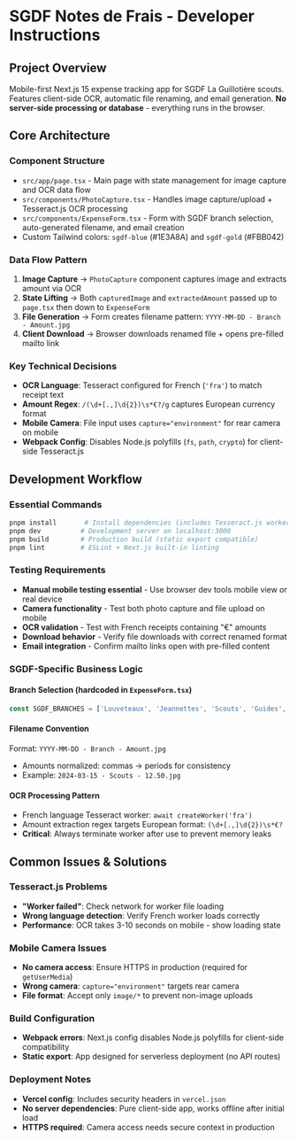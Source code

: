 # SGDF Notes de Frais - Developer Instructions

## Project Overview
Mobile-first Next.js 15 expense tracking app for SGDF La Guillotière scouts. Features client-side OCR, automatic file renaming, and email generation. **No server-side processing or database** - everything runs in the browser.

## Core Architecture

### Component Structure
- `src/app/page.tsx` - Main page with state management for image capture and OCR data flow
- `src/components/PhotoCapture.tsx` - Handles image capture/upload + Tesseract.js OCR processing
- `src/components/ExpenseForm.tsx` - Form with SGDF branch selection, auto-generated filename, and email creation
- Custom Tailwind colors: `sgdf-blue` (#1E3A8A) and `sgdf-gold` (#FBB042)

### Data Flow Pattern
1. **Image Capture** → `PhotoCapture` component captures image and extracts amount via OCR
2. **State Lifting** → Both `capturedImage` and `extractedAmount` passed up to `page.tsx` then down to `ExpenseForm`
3. **File Generation** → Form creates filename pattern: `YYYY-MM-DD - Branch - Amount.jpg`
4. **Client Download** → Browser downloads renamed file + opens pre-filled mailto link

### Key Technical Decisions
- **OCR Language**: Tesseract configured for French (`'fra'`) to match receipt text
- **Amount Regex**: `/(\d+[.,]\d{2})\s*€?/g` captures European currency format
- **Mobile Camera**: File input uses `capture="environment"` for rear camera on mobile
- **Webpack Config**: Disables Node.js polyfills (`fs`, `path`, `crypto`) for client-side Tesseract.js

## Development Workflow

### Essential Commands
```bash
pnpm install       # Install dependencies (includes Tesseract.js worker files)
pnpm dev          # Development server on localhost:3000
pnpm build        # Production build (static export compatible)
pnpm lint         # ESLint + Next.js built-in linting
```

### Testing Requirements
- **Manual mobile testing essential** - Use browser dev tools mobile view or real device
- **Camera functionality** - Test both photo capture and file upload on mobile
- **OCR validation** - Test with French receipts containing "€" amounts
- **Download behavior** - Verify file downloads with correct renamed format
- **Email integration** - Confirm mailto links open with pre-filled content

### SGDF-Specific Business Logic

#### Branch Selection (hardcoded in `ExpenseForm.tsx`)
```typescript
const SGDF_BRANCHES = ['Louveteaux', 'Jeannettes', 'Scouts', 'Guides', 'Pionniers-Caravelles']
```

#### Filename Convention
Format: `YYYY-MM-DD - Branch - Amount.jpg`
- Amounts normalized: commas → periods for consistency
- Example: `2024-03-15 - Scouts - 12.50.jpg`

#### OCR Processing Pattern
- French language Tesseract worker: `await createWorker('fra')`
- Amount extraction regex targets European format: `(\d+[.,]\d{2})\s*€?`
- **Critical**: Always terminate worker after use to prevent memory leaks

## Common Issues & Solutions

### Tesseract.js Problems
- **"Worker failed"**: Check network for worker file loading
- **Wrong language detection**: Verify French worker loads correctly
- **Performance**: OCR takes 3-10 seconds on mobile - show loading state

### Mobile Camera Issues
- **No camera access**: Ensure HTTPS in production (required for `getUserMedia`)
- **Wrong camera**: `capture="environment"` targets rear camera
- **File format**: Accept only `image/*` to prevent non-image uploads

### Build Configuration
- **Webpack errors**: Next.js config disables Node.js polyfills for client-side compatibility
- **Static export**: App designed for serverless deployment (no API routes)

### Deployment Notes
- **Vercel config**: Includes security headers in `vercel.json`
- **No server dependencies**: Pure client-side app, works offline after initial load
- **HTTPS required**: Camera access needs secure context in production